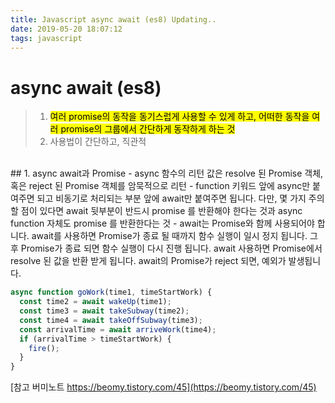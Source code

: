 ```yaml
---
title: Javascript async await (es8) Updating..
date: 2019-05-20 18:07:12
tags: javascript
---
```


# async await (es8)

> 1. <mark> 여러 promise의 동작을 동기스럽게 사용할 수 있게 하고, 어떠한 동작을 여러 promise의 그룹에서 간단하게 동작하게 하는 것 </mark>
> 2. 사용법이 간단하고, 직관적

<br>
## 1. async await과 Promise
- async 함수의 리턴 값은 resolve 된 Promise 객체, 혹은 reject 된 Promise 객체를 암묵적으로 리턴
- function 키워드 앞에 async만 붙여주면 되고 비동기로 처리되는 부분 앞에 await만 붙여주면 됩니다. 
다만, 몇 가지 주의할 점이 있다면 await 뒷부분이 반드시 promise 를 반환해야 한다는 것과 async function 자체도 promise 를 반환한다는 것
- await는 Promise와 함께 사용되어야 합니다. await를 사용하면 Promise가 종료 될 때까지 함수 실행이 일시 정지 됩니다. 그후 Promise가 종료 되면 함수 실행이 다시 진행 됩니다. await 사용하면 Promise에서 resolve 된 값을 반환 받게 됩니다. await의 Promise가 reject 되면, 예외가 발생됩니다.

```js
async function goWork(time1, timeStartWork) {
  const time2 = await wakeUp(time1);
  const time3 = await takeSubway(time2);
  const time4 = await takeOffSubway(time3);
  const arrivalTime = await arriveWork(time4);
  if (arrivalTime > timeStartWork) {
    fire();
  }
}
```

[참고 버미노트 https://beomy.tistory.com/45](https://beomy.tistory.com/45)
